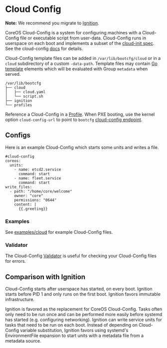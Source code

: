 
# Cloud Config

**Note:** We recommend you migrate to [Ignition](https://coreos.com/blog/introducing-ignition.html).

CoreOS Cloud-Config is a system for configuring machines with a Cloud-Config file or executable script from user-data. Cloud-Config runs in userspace on each boot and implements a subset of the [cloud-init spec](http://cloudinit.readthedocs.org/en/latest/topics/format.html#cloud-config-data). See the cloud-config [docs](https://coreos.com/os/docs/latest/cloud-config.html) for details.

Cloud-Config template files can be added in `/var/lib/bootcfg/cloud` or in a `cloud` subdirectory of a custom `-data-path`. Template files may contain [Go template](https://golang.org/pkg/text/template/) elements which will be evaluated with Group `metadata` when served.

    /var/lib/bootcfg
    ├── cloud
    │   ├── cloud.yaml
    │   └── script.sh
    ├── ignition
    └── profiles

Reference a Cloud-Config in a [Profile](bootcfg.md#profiles). When PXE booting, use the kernel option `cloud-config-url` to point to `bootcfg` [cloud-config endpoint](api.md#cloud-config).

## Configs

Here is an example Cloud-Config which starts some units and writes a file.

    #cloud-config
    coreos:
      units:
        - name: etcd2.service
          command: start
        - name: fleet.service
          command: start
    write_files:
      - path: "/home/core/welcome"
        owner: "core"
        permissions: "0644"
        content: |
          {{.greeting}}

### Examples

See [examples/cloud](../examples/cloud) for example Cloud-Config files.

### Validator

The Cloud-Config [Validator](https://coreos.com/validate/) is useful for checking your Cloud-Config files for errors.

## Comparison with Ignition

Cloud-Config starts after userspace has started, on every boot. Ignition starts before PID 1 and only runs on the first boot. Ignition favors immutable infrastructure.

Ignition is favored as the replacement for CoreOS Cloud-Config. Tasks often only need to be run once and can be performed more easily before systemd has started (e.g. configuring networking). Ignition can write service units for tasks that need to be run on each boot. Instead of depending on Cloud-Config variable substitution, Ignition favors using systemd's EnvironmentFile expansion to start units with a metadata file from a metadata source.
